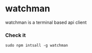 # watchman
watchman is a terminal based api client <br />
### Check it
`sudo npm intsall -g watchman`
